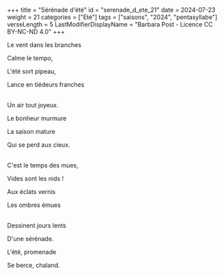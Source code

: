 +++
title = "Sérénade d'été"
id = "serenade_d_ete_21"
date = 2024-07-23
weight = 21
categories = ["Eté"]
tags = ["saisons", "2024", "pentasyllabe"]
verseLength = 5
LastModifierDisplayName = "Barbara Post - Licence CC BY-NC-ND 4.0"
+++

Le vent dans les branches

Calme le tempo,

L'été sort pipeau,

Lance en tiédeurs franches

 \
Un air tout joyeux.

Le bonheur murmure

La saison mature

Qui se perd aux cieux.

 \
C'est le temps des mues,

Vides sont les nids !

Aux éclats vernis

Les ombres émues

 \
Dessinent jours lents

D'une sérénade.

L'été, promenade

Se berce, chaland.

